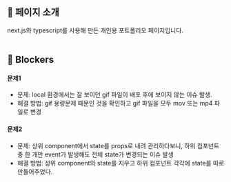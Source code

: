 ## 📍 페이지 소개

next.js와 typescript를 사용해 만든 개인용 포트폴리오 페이지입니다.
<br/><br/>

## 📍 Blockers

#### 문제1

- 문제: local 환경에서는 잘 보이던 gif 파일이 배포 후에 보이지 않는 이슈 발생.
- 해결 방법: gif 용량문제 때문인 것을 확인하고 gif 파일을 모두 mov 또는 mp4 파일로 변경

#### 문제2

- 문제: 상위 component에서 state를 props로 내려 관리하다보니, 하위 컴포넌트 중 한 개만 event가 발생해도 전체 state가 변경되는 이슈 발생
- 해결 방법: 상위 component의 state를 지우고 하위 컴포넌트 각각에 state를 따로 만들어주었다.
